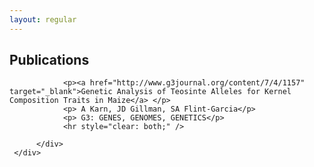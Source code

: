 ```yaml
---
layout: regular
---
```



<section id="Publications">
    <div class="container">
        <div class="row">
            <div class="col-lg-5 col-lg-offset-2 text-left">
                    <h2 class="section-heading">Publications</h2>

                <p><a href="http://www.g3journal.org/content/7/4/1157" target="_blank">Genetic Analysis of Teosinte Alleles for Kernel                         Composition Traits in Maize</a> </p>
                <p> A Karn, JD Gillman, SA Flint-Garcia</p>
                <p> G3: GENES, GENOMES, GENETICS</p>
                <hr style="clear: both;" />
          
          </div>
     </div>
</div>







                     
